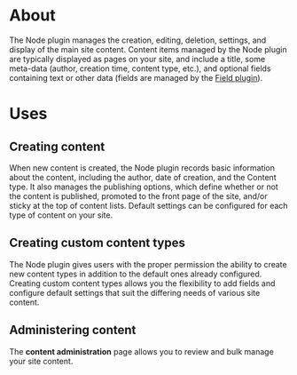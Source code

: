 About
=====

The Node plugin manages the creation, editing, deletion, settings, and display
of the main site content. Content items managed by the Node plugin are typically
displayed as pages on your site, and include a title, some meta-data (author,
creation time, content type, etc.), and optional fields containing text or other
data (fields are managed by the [Field plugin](field.md)).


Uses
====


Creating content
----------------

When new content is created, the Node plugin records basic information about the
content, including the author, date of creation, and the Content type. It also
manages the publishing options, which define whether or not the content is
published, promoted to the front page of the site, and/or sticky at the top of
content lists. Default settings can be configured for each type of content on
your site.


Creating custom content types
-----------------------------

The Node plugin gives users with the proper permission the ability to create new
content types in addition to the default ones already configured. Creating custom
content types allows you the flexibility to add fields and configure default
settings that suit the differing needs of various site content.


Administering content
---------------------

The **content administration** page allows you to review and bulk manage your site
content.